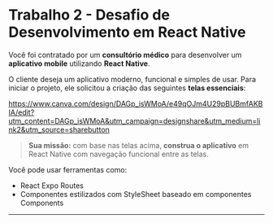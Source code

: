 

# Trabalho 2 - Desafio de Desenvolvimento em React Native

Você foi contratado por um **consultório médico** para desenvolver um **aplicativo mobile** utilizando **React Native**.

O cliente deseja um aplicativo moderno, funcional e simples de usar. Para iniciar o projeto, ele solicitou a criação das seguintes **telas essenciais**:


https://www.canva.com/design/DAGp_isWMoA/e49qOJm4U29pBUBmfAKBIA/edit?utm_content=DAGp_isWMoA&utm_campaign=designshare&utm_medium=link2&utm_source=sharebutton

> **Sua missão:** com base nas telas acima, **construa o aplicativo** em React Native com navegação funcional entre as telas.

Você pode usar ferramentas como:
- React Expo Routes
- Componentes estilizados com StyleSheet baseado em componentes Components

---



